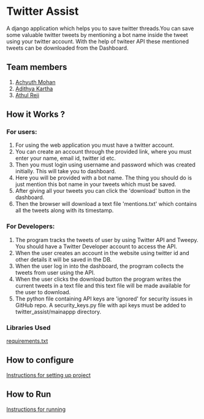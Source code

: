 # Twitter Assist

A django application which helps you to save twitter threads.You can save some valuable twitter tweets by mentioning a bot name inside the tweet using your twitter account. With the help of twiteer API these mentioned tweets can be downloaded from the Dashboard.

## Team members

1. [Achyuth Mohan](https://github.com/AchyuthMohan)
2. [Adithya Kartha](https://github.com/adithyakartha)
3. [Athul Reji](https://github.com/athulreji)

## How it Works ?

### For users:
  1.  For using the web application you must have a twitter account.
  1.  You can create an account through the provided link, where you must enter your name, email id, twitter id etc.
  2.  Then you must login using username and password which was created initially. This will take you to dashboard.
  3.  Here you will be provided with a bot name. The thing you should do is just mention this bot name in your tweets which must be saved.
  4.  After giving all your tweets you can click the 'download' button in the dashboard.
  5.  Then the browser will download a text file 'mentions.txt' which contains all the tweets along with its timestamp.

### For Developers:
  1.  The program tracks the tweets of user by using Twitter API and Tweepy. You should have a Twitter Developer account to access the API.
  2.  When the user creates an account in the website using twitter id and other details it will be saved in the DB.
  3.  When the user log in into the dashboard, the progrram collects the tweets from user using the API.
  4.  When the user clicks the download button the program writes the current tweets in a text file and this text file will be made available for the user to download.
  5.  The python file containing API keys are 'ignored' for security issues in GitHub repo. A security_keys.py file with api keys must be added to twitter_assist/mainappp directory.

### Libraries Used
[requirements.txt](https://github.com/python-project-tinkerhub/project-python/blob/master/requirements.txt)

## How to configure

[Instructions for setting up project](https://github.com/python-project-tinkerhub/project-python/blob/master/config.md)

## How to Run

[Instructions for running](https://github.com/python-project-tinkerhub/project-python/blob/master/config.md)
